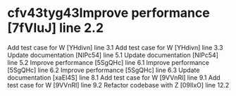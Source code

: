 # cfv43tyg43Improve performance [7fVIuJ] line 2.2
Add test case for W [YHdivn] line 3.1
Add test case for W [YHdivn] line 3.3
Update documentation [NIPc54] line 5.1
Update documentation [NIPc54] line 5.2
Improve performance [5SgQHc] line 6.1
Improve performance [5SgQHc] line 6.2
Improve performance [5SgQHc] line 6.3
Update documentation [xaEI4S] line 8.1
Add test case for W [9VVnRl] line 9.1
Add test case for W [9VVnRl] line 9.2
Refactor codebase with Z [09IlxO] line 12.2
